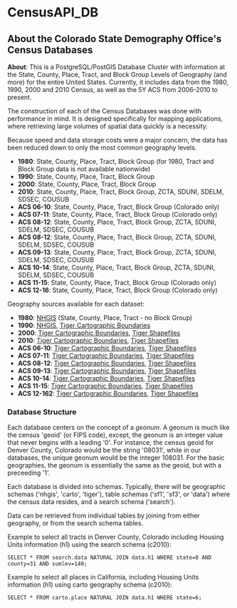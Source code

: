 # CensusAPI_DB

## About the Colorado State Demography Office's Census Databases

**About**: This is a PostgreSQL/PostGIS Database Cluster with information at the State, County, Place, Tract, and Block Group Levels of Geography (and more) for the entire United States.  Currently, it includes data from the 1980, 1990, 2000 and 2010 Census, as well as the 5Y ACS from 2006-2010 to present.


The construction of each of the Census Databases was done with performance in mind.  It is designed specifically for mapping applications, where retrieving large volumes of spatial data quickly is a necessity.

Because speed and data storage costs were a major concern, the data has been reduced down to only the most common geography levels.

- **1980**: State, County, Place, Tract, Block Group  (for 1980, Tract and Block Group data is not available nationwide)
- **1990**: State, County, Place, Tract, Block Group
- **2000**: State, County, Place, Tract, Block Group
- **2010**: State, County, Place, Tract, Block Group, ZCTA, SDUNI, SDELM, SDSEC, COUSUB
- **ACS 06-10**: State, County, Place, Tract, Block Group (Colorado only)
- **ACS 07-11**: State, County, Place, Tract, Block Group (Colorado only)
- **ACS 08-12**: State, County, Place, Tract, Block Group, ZCTA, SDUNI, SDELM, SDSEC, COUSUB
- **ACS 08-12**: State, County, Place, Tract, Block Group, ZCTA, SDUNI, SDELM, SDSEC, COUSUB
- **ACS 09-13**: State, County, Place, Tract, Block Group, ZCTA, SDUNI, SDELM, SDSEC, COUSUB
- **ACS 10-14**: State, County, Place, Tract, Block Group, ZCTA, SDUNI, SDELM, SDSEC, COUSUB
- **ACS 11-15**: State, County, Place, Tract, Block Group (Colorado only)
- **ACS 12-16**: State, County, Place, Tract, Block Group (Colorado only)


Geography sources available for each dataset:

- **1980**: [NHGIS](https://www.nhgis.org/) (State, County, Place, Tract - no Block Group)
- **1990**: [NHGIS](https://www.nhgis.org/), [Tiger Cartographic Boundaries](https://www.census.gov/geo/maps-data/data/tiger-cart-boundary.html)
- **2000**: [Tiger Cartographic Boundaries](https://www.census.gov/geo/maps-data/data/tiger-cart-boundary.html), [Tiger Shapefiles](https://www.census.gov/geo/maps-data/data/tiger-line.html)
- **2010**: [Tiger Cartographic Boundaries](https://www.census.gov/geo/maps-data/data/tiger-cart-boundary.html), [Tiger Shapefiles](https://www.census.gov/geo/maps-data/data/tiger-line.html)
- **ACS 06-10**: [Tiger Cartographic Boundaries](https://www.census.gov/geo/maps-data/data/tiger-cart-boundary.html), [Tiger Shapefiles](https://www.census.gov/geo/maps-data/data/tiger-line.html)
- **ACS 07-11**: [Tiger Cartographic Boundaries](https://www.census.gov/geo/maps-data/data/tiger-cart-boundary.html), [Tiger Shapefiles](https://www.census.gov/geo/maps-data/data/tiger-line.html)
- **ACS 08-12**: [Tiger Cartographic Boundaries](https://www.census.gov/geo/maps-data/data/tiger-cart-boundary.html), [Tiger Shapefiles](https://www.census.gov/geo/maps-data/data/tiger-line.html)
- **ACS 09-13**: [Tiger Cartographic Boundaries](https://www.census.gov/geo/maps-data/data/tiger-cart-boundary.html), [Tiger Shapefiles](https://www.census.gov/geo/maps-data/data/tiger-line.html)
- **ACS 10-14**: [Tiger Cartographic Boundaries](https://www.census.gov/geo/maps-data/data/tiger-cart-boundary.html), [Tiger Shapefiles](https://www.census.gov/geo/maps-data/data/tiger-line.html)
- **ACS 11-15**: [Tiger Cartographic Boundaries](https://www.census.gov/geo/maps-data/data/tiger-cart-boundary.html), [Tiger Shapefiles](https://www.census.gov/geo/maps-data/data/tiger-line.html)
- **ACS 12-162**: [Tiger Cartographic Boundaries](https://www.census.gov/geo/maps-data/data/tiger-cart-boundary.html), [Tiger Shapefiles](https://www.census.gov/geo/maps-data/data/tiger-line.html)


### Database Structure

Each database centers on the concept of a *geonum*.  A geonum is much like the census 'geoid' (or FIPS code), except, the geonum is an integer value that never begins with a leading '0'.  For instance, the census geoid for Denver County, Colorado would be the string '08031', while in our databases, the unique geonum would be the integer 108031.  For the basic geographies, the geonum is essentially the same as the geoid, but with a preceeding '1'.


Each database is divided into schemas.  Typically, there will be geographic schemas ('nhgis', 'carto', 'tiger'), table schemas ('sf1', 'sf3', or 'data') where the census data resides, and a search schema ('search').

Data can be retrieved from individual tables by joining from either geography, or from the search schema tables.

Example to select all tracts in Denver County, Colorado including Housing Units information (h1) using the search schema (c2010):

```SELECT * FROM search.data NATURAL JOIN data.h1 WHERE state=8 AND county=31 AND sumlev=140;```

Example to select all places in California, including Housing Units information (h1) using carto geography schema (c2010):

```SELECT * FROM carto.place NATURAL JOIN data.h1 WHERE state=6;```



